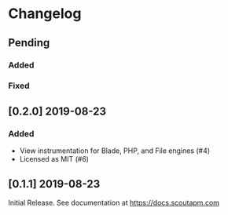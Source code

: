 # Changelog

## Pending

### Added

### Fixed


## [0.2.0] 2019-08-23

### Added

- View instrumentation for Blade, PHP, and File engines (#4)
- Licensed as MIT (#6)


## [0.1.1] 2019-08-23

Initial Release. See documentation at https://docs.scoutapm.com

